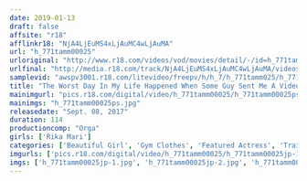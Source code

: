 ```yaml
---
date: 2019-01-13
draft: false
affsite: "r18"
afflinkr18: "NjA4LjEuMS4xLjAuMC4wLjAuMA"
url: "h_771tamm00025"
urloriginal: "http://www.r18.com/videos/vod/movies/detail/-/id=h_771tamm00025"
urlfinal: "http://media.r18.com/track/NjA4LjEuMS4xLjAuMC4wLjAuMA/videos/vod/movies/detail/-/id=h_771tamm00025"
samplevid: "awspv3001.r18.com/litevideo/freepv/h/h_7/h_771tamm025/h_771tamm025_dmb_w.mp4"
title: "The Worst Day In My Life Happened When Some Guy Sent Me A Video Letter Of Himself Breaking In My Sports-Playing Beautiful Girlfriend Rika Mari"
mainimgurl: "pics.r18.com/digital/video/h_771tamm00025/h_771tamm00025ps.jpg"
mainimgs: "h_771tamm00025ps.jpg"
releasedate: "Sept. 08, 2017"
duration: 114
productioncomp: "Orga"
girls: ['Rika Mari']
categories: ['Beautiful Girl', 'Gym Clothes', 'Featured Actress', 'Training', 'Sports', 'Cheating Wife', 'Drama', 'Hi-Def']
imgurls: ['pics.r18.com/digital/video/h_771tamm00025/h_771tamm00025jp-1.jpg', 'pics.r18.com/digital/video/h_771tamm00025/h_771tamm00025jp-2.jpg', 'pics.r18.com/digital/video/h_771tamm00025/h_771tamm00025jp-3.jpg', 'pics.r18.com/digital/video/h_771tamm00025/h_771tamm00025jp-4.jpg', 'pics.r18.com/digital/video/h_771tamm00025/h_771tamm00025jp-5.jpg', 'pics.r18.com/digital/video/h_771tamm00025/h_771tamm00025jp-6.jpg', 'pics.r18.com/digital/video/h_771tamm00025/h_771tamm00025jp-7.jpg', 'pics.r18.com/digital/video/h_771tamm00025/h_771tamm00025jp-8.jpg', 'pics.r18.com/digital/video/h_771tamm00025/h_771tamm00025jp-9.jpg', 'pics.r18.com/digital/video/h_771tamm00025/h_771tamm00025jp-10.jpg', 'pics.r18.com/digital/video/h_771tamm00025/h_771tamm00025jp-11.jpg', 'pics.r18.com/digital/video/h_771tamm00025/h_771tamm00025jp-12.jpg', 'pics.r18.com/digital/video/h_771tamm00025/h_771tamm00025jp-13.jpg', 'pics.r18.com/digital/video/h_771tamm00025/h_771tamm00025jp-14.jpg', 'pics.r18.com/digital/video/h_771tamm00025/h_771tamm00025jp-15.jpg', 'pics.r18.com/digital/video/h_771tamm00025/h_771tamm00025jp-16.jpg', 'pics.r18.com/digital/video/h_771tamm00025/h_771tamm00025jp-17.jpg', 'pics.r18.com/digital/video/h_771tamm00025/h_771tamm00025jp-18.jpg', 'pics.r18.com/digital/video/h_771tamm00025/h_771tamm00025jp-19.jpg', 'pics.r18.com/digital/video/h_771tamm00025/h_771tamm00025jp-20.jpg']
imgs: ['h_771tamm00025jp-1.jpg', 'h_771tamm00025jp-2.jpg', 'h_771tamm00025jp-3.jpg', 'h_771tamm00025jp-4.jpg', 'h_771tamm00025jp-5.jpg', 'h_771tamm00025jp-6.jpg', 'h_771tamm00025jp-7.jpg', 'h_771tamm00025jp-8.jpg', 'h_771tamm00025jp-9.jpg', 'h_771tamm00025jp-10.jpg', 'h_771tamm00025jp-11.jpg', 'h_771tamm00025jp-12.jpg', 'h_771tamm00025jp-13.jpg', 'h_771tamm00025jp-14.jpg', 'h_771tamm00025jp-15.jpg', 'h_771tamm00025jp-16.jpg', 'h_771tamm00025jp-17.jpg', 'h_771tamm00025jp-18.jpg', 'h_771tamm00025jp-19.jpg', 'h_771tamm00025jp-20.jpg']
---
```

